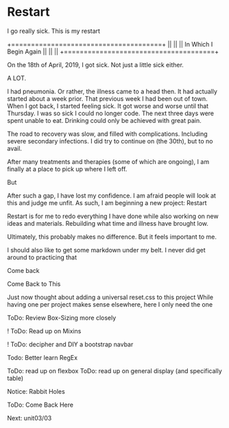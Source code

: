 # Restart
I  go really sick. This is my restart

+======================================+
||                                    ||
||       In Which I Begin Again       ||
||                                    ||
+======================================+

On the 18th of April, 2019, I got sick. Not just a little sick either.

A LOT.

I had pneumonia. Or rather, the illness came to a head then. It had actually started about a week prior. That previous week I had been out of town. When I got back, I started feeling sick. It got worse and worse until that Thursday. I was so sick I could no longer code. The next three days were spent unable to eat. Drinking could only be achieved with great pain.

The road to recovery was slow, and filled with complications. Including severe secondary infections. I did try to continue on (the 30th), but to no avail.

After many treatments and therapies (some of which are ongoing), I am finally at a place to pick up where I left off.

But

After such a gap, I have lost my confidence. I am afraid people will look at this and judge me unfit. As such, I am beginning a new project: Restart

Restart is for me to redo everything I have done while also working on new ideas and materials. Rebuilding what time and illness have brought low.

Ultimately, this probably makes no difference. But it feels important to me.

<!-- From Disposable Profile 12th 9 2019
    I am finding this restart to be a good refresher.
     I think I either forgot, or never learned the href=#.
      And is helping me with notation. Both in the code
       and in the commits (notation is lacking here,
        at least for a "first" project. That will have to be ammended)
-->

I should also like to get some markdown under my belt. I never did get around to practicing that

<!-- From Basic CSS Page 2 13th 9 2019
    Not much relearning was gained in this project
-->

<!-- From Disposable Profile 13th 9 2019
    altered a strong tag to a span with inline style
    good reminder about inline style and elements
-->

Come back
<!-- From Fun with Divs 16th 9 2019
    working with siblings in css should be a common exercise
    space > ~ + , (add names)
-->

Come Back to This
<!-- Relative Paths 18th 9 2019
    added some notes for CSS switching that I want to get back to
-->

Just now thought about adding a universal reset.css to this project
While having one per project makes sense elsewhere, here I only need the one

ToDo: Review Box-Sizing more closely
<!-- From Boxes 18th 9 2019
    Got distracted and did the "only commit once" error
    Must try to make multiple commits as practice for larger projects
    The idea is to track changes
     not to just save the current project
-->

<!-- Week One of Restart
    After one week, I feel much better. My goal is to in crease commits to 20 daily. This will likely mean two small projects a day.
    I am excited to be coding again. It feels good.
-->

<!-- From Positions 19th 9 2019
    Got a late start, may not make 20 commits "today"
    Will not overage here once finished for the "day"
    No overage! but only managed one project today.
    Need to remember to start a little bit earlier.
-->

! ToDo: Read up on Mixins
<!-- From Pseudo and Columns Bootstrap 20th 9 2019
    This has the makings of some useful CSS tricks.
    I would like to combine the display:none with an animation later
-->

! ToDo: decipher and DIY a bootstrap navbar
<!-- from Navbar and Media Queries 23rd 9 2019
    I should very much like to design my own navbar from the ground up
    Ditto to "pop-ups", whose name I have forgotten. (24/9/19: modal)
    It's good to read through the bootstrap css as linked in the source. I find that more valuable than the actual documentation.

    Media Queries are straight forward, if not easy to fully implement across multiple devices.
    It would be a good idea to develop a standard media query testing strategy
-->

Todo: Better learn RegEx
<!-- from JS Intro 24th 9 2019
    I'm okay with JS, but rusty with some of the basics. I'm looking forward to doing the JS30 challenge soon.
-->

ToDo: read up on flexbox
ToDo: read up on general display (and specifically table)
<!-- Reading up on clearfix
    .group:after {
        content: "";
        display: table;
        clear: both;
    }
    ::after sticks this stuff at the end of the element, okay.
    content: ""; add a nothing, kinda like a cleaning :p
    clear: both; stops the floating, but of the next element, so watch that placing.
    display: table; not really up on this, it is it's own rabbit hole.
     but there is a lot of good stuff here
     ah! the display: table is a height hack! prevents the element from collapsing.
    
    A good way to go seems to be to put floats in a parent and give the parent the clearfix. (specifically .clearfix:after)
    .group is considered the more popular name now (.group:after)

    flexbox is next on the study list
    display is worth a reading as well (w3s should be fine)
     the Kicking Ass with Display bookmark is awesome
-->

Notice: Rabbit Holes
<!-- from JS ACL 25th 9 2019
    I could do with going back here, if only to touch up a couple spots
    I'd like to add some verification, but i know i'll be doing that soon enough.
    Some JSX and some RegEx are in order, as well as new (const name = new type(arguments)).
-->

<!-- 26 9 2019: Conditions and Functions
    was a bit sloppy tonight
    in part because i didnt take the time to do these the way i'd like to do them
    but that is no excuse
    not a great effort today
-->

<!-- 27 9 2019: Objects and DOM
    i did not finish the project like i wanted to, will come back to this
    a bit disappointed with myself tonight, again?
    i need to start earlier, i think that is the main difference from the past two days
    but I hit may goals... so it's still good. i just have higher expectations of myself
-->

<!-- 30 9 2019: Objects and DOM, day 2
    Not on my list for today, but I still feel a little bad that I couldn't pull from forms from memory :p
    looking forward to stopping alert/prompt and doing DOM manipulation
    All in all, a fine day. just not above and beyond
-->

<!-- 1 10 2019: DOM Library
    this was a pretty good run, save that nonsense on the first part...
    I feel much more confident here. hopefull, when i get to jQuery, i'll be able to skip it and use vanilla
    (or rather vanilla THEN jQuery)
      still getting used to 'git commit -am' lol
-->

<!-- 2 10 2019: Fun Stuff - RPGy
    built a small game frame. it does next to nothing right now.
    most of whats in here will likely be taken out too
    ...
    but it works and was fun to do! i think i needed to do something fun
-->

<!-- 3 10 2019: An SPA
    I well overestimated this lesson; the hardest part was the css
    
    ::RPGy
    practice with shape drawing in canvas...
    not exactly what I had intended to do, but good all the same
    the pathing feels similar to SVG, with some difference of course
-->

<!-- 4 10 2019: DOMing
    the hard parts were getting the value off the button w/o jQuery
    and I could use more css practice
    nothing too notable
-->
ToDo: Come Back Here
<!-- 8 10 2019: Calculator
    This is a good exercise to come back to. There is a lot that CAN be done to make a better calculator.
    I would like to make this into an app, it's an easy concept. Plus a good way to navigate app creation (Swift, ReactNative, etc.)
-->
<!-- 8 10 2019: Data and Scope
    digging through the data was a fine exercise, a bit more interesting for being vanilla sans dom.js
    maybe i should refactor something like this to make it nice? reduce those long noodles and re-usable functions...
    well, I refactored it...
    it was good exercise i guess?
-->

<!-- 9 10 2019: Canvas Bumpy
    a sprite walks around a small canvas!
    next to add a scrolling map beneath, and if time permits, obstacles!
-->
Next: unit03/03

